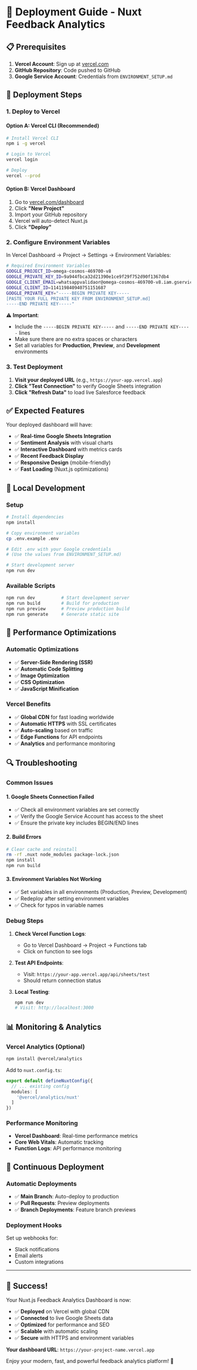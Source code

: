 # 🚀 Deployment Guide - Nuxt Feedback Analytics

## 📋 Prerequisites

1. **Vercel Account**: Sign up at [vercel.com](https://vercel.com)
2. **GitHub Repository**: Code pushed to GitHub
3. **Google Service Account**: Credentials from `ENVIRONMENT_SETUP.md`

## 🔧 Deployment Steps

### **1. Deploy to Vercel**

#### **Option A: Vercel CLI (Recommended)**
```bash
# Install Vercel CLI
npm i -g vercel

# Login to Vercel
vercel login

# Deploy
vercel --prod
```

#### **Option B: Vercel Dashboard**
1. Go to [vercel.com/dashboard](https://vercel.com/dashboard)
2. Click **"New Project"**
3. Import your GitHub repository
4. Vercel will auto-detect Nuxt.js
5. Click **"Deploy"**

### **2. Configure Environment Variables**

In Vercel Dashboard → Project → Settings → Environment Variables:

```bash
# Required Environment Variables
GOOGLE_PROJECT_ID=omega-cosmos-469700-v8
GOOGLE_PRIVATE_KEY_ID=9a944fbca32d21390e1ce9f29f752d90f1367db4
GOOGLE_CLIENT_EMAIL=whatsappvalidaor@omega-cosmos-469700-v8.iam.gserviceaccount.com
GOOGLE_CLIENT_ID=114119840940751151687
GOOGLE_PRIVATE_KEY="-----BEGIN PRIVATE KEY-----
[PASTE YOUR FULL PRIVATE KEY FROM ENVIRONMENT_SETUP.md]
-----END PRIVATE KEY-----"
```

⚠️ **Important**: 
- Include the `-----BEGIN PRIVATE KEY-----` and `-----END PRIVATE KEY-----` lines
- Make sure there are no extra spaces or characters
- Set all variables for **Production**, **Preview**, and **Development** environments

### **3. Test Deployment**

1. **Visit your deployed URL** (e.g., `https://your-app.vercel.app`)
2. **Click "Test Connection"** to verify Google Sheets integration
3. **Click "Refresh Data"** to load live Salesforce feedback

## ✅ Expected Features

Your deployed dashboard will have:

- ✅ **Real-time Google Sheets Integration**
- ✅ **Sentiment Analysis** with visual charts
- ✅ **Interactive Dashboard** with metrics cards
- ✅ **Recent Feedback Display**
- ✅ **Responsive Design** (mobile-friendly)
- ✅ **Fast Loading** (Nuxt.js optimizations)

## 🔧 Local Development

### **Setup**
```bash
# Install dependencies
npm install

# Copy environment variables
cp .env.example .env

# Edit .env with your Google credentials
# (Use the values from ENVIRONMENT_SETUP.md)

# Start development server
npm run dev
```

### **Available Scripts**
```bash
npm run dev          # Start development server
npm run build        # Build for production
npm run preview      # Preview production build
npm run generate     # Generate static site
```

## 🌟 Performance Optimizations

### **Automatic Optimizations**
- ✅ **Server-Side Rendering (SSR)**
- ✅ **Automatic Code Splitting**
- ✅ **Image Optimization**
- ✅ **CSS Optimization**
- ✅ **JavaScript Minification**

### **Vercel Benefits**
- ✅ **Global CDN** for fast loading worldwide
- ✅ **Automatic HTTPS** with SSL certificates
- ✅ **Auto-scaling** based on traffic
- ✅ **Edge Functions** for API endpoints
- ✅ **Analytics** and performance monitoring

## 🔍 Troubleshooting

### **Common Issues**

#### **1. Google Sheets Connection Failed**
- ✅ Check all environment variables are set correctly
- ✅ Verify the Google Service Account has access to the sheet
- ✅ Ensure the private key includes BEGIN/END lines

#### **2. Build Errors**
```bash
# Clear cache and reinstall
rm -rf .nuxt node_modules package-lock.json
npm install
npm run build
```

#### **3. Environment Variables Not Working**
- ✅ Set variables in all environments (Production, Preview, Development)
- ✅ Redeploy after setting environment variables
- ✅ Check for typos in variable names

### **Debug Steps**
1. **Check Vercel Function Logs**:
   - Go to Vercel Dashboard → Project → Functions tab
   - Click on function to see logs

2. **Test API Endpoints**:
   - Visit: `https://your-app.vercel.app/api/sheets/test`
   - Should return connection status

3. **Local Testing**:
   ```bash
   npm run dev
   # Visit: http://localhost:3000
   ```

## 📊 Monitoring & Analytics

### **Vercel Analytics** (Optional)
```bash
npm install @vercel/analytics
```

Add to `nuxt.config.ts`:
```typescript
export default defineNuxtConfig({
  // ... existing config
  modules: [
    '@vercel/analytics/nuxt'
  ]
})
```

### **Performance Monitoring**
- **Vercel Dashboard**: Real-time performance metrics
- **Core Web Vitals**: Automatic tracking
- **Function Logs**: API performance monitoring

## 🔄 Continuous Deployment

### **Automatic Deployments**
- ✅ **Main Branch**: Auto-deploy to production
- ✅ **Pull Requests**: Preview deployments
- ✅ **Branch Deployments**: Feature branch previews

### **Deployment Hooks**
Set up webhooks for:
- Slack notifications
- Email alerts
- Custom integrations

---

## 🎉 Success!

Your Nuxt.js Feedback Analytics Dashboard is now:
- ✅ **Deployed** on Vercel with global CDN
- ✅ **Connected** to live Google Sheets data
- ✅ **Optimized** for performance and SEO
- ✅ **Scalable** with automatic scaling
- ✅ **Secure** with HTTPS and environment variables

**Your dashboard URL**: `https://your-project-name.vercel.app`

Enjoy your modern, fast, and powerful feedback analytics platform! 🚀

